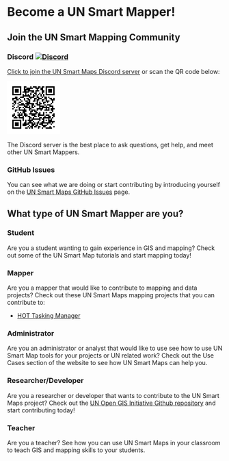 # Become a UN Smart Mapper!

## Join the UN Smart Mapping Community

### Discord [![Discord](https://img.shields.io/discord/1180387931614085130?label=&logo=discord&logoColor=ffffff&color=7389D8&labelColor=6A7EC2)](https://discord.com/invite/B2uCGWGmZ5)

<a href="https://discord.com/invite/B2uCGWGmZ5" class="button button--tertiary">Click to join the UN Smart Maps Discord server</a> or scan the QR code below:

![UN Smart Mappers QR Code](/img/unsmartmappersqrcode.png)

The Discord server is the best place to ask questions, get help, and meet other UN Smart Mappers.

### GitHub Issues
You can see what we are doing or start contributing by introducing yourself on the [UN Smart Maps GitHub Issues](https://github.com/unopengis/7/issues) page.

## What type of UN Smart Mapper are you?

### Student
Are you a student wanting to gain experience in GIS and mapping? Check out some of the UN Smart Map tutorials and start mapping today!

### Mapper
Are you a mapper that would like to contribute to mapping and data projects? Check out these UN Smart Maps mapping projects that you can contribute to:

- [HOT Tasking Manager](https://tasks.hotosm.org/)

### Administrator
Are you an administrator or analyst that would like to use see how to use UN Smart Map tools for your projects or UN related work? Check out the Use Cases section of the website to see how UN Smart Maps can help you.

### Researcher/Developer
Are you a researcher or developer that wants to contribute to the UN Smart Maps project? Check out the [UN Open GIS Initiative Github repository](https://github.com/unopengis/) and start contributing today!

### Teacher
Are you a teacher? See how you can use UN Smart Maps in your classroom to teach GIS and mapping skills to your students.
